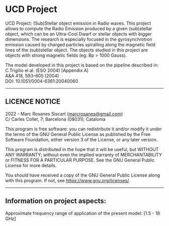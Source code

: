 # UCD Project

UCD Project: (Sub)Stellar object emission in Radio waves. This project allows to compute the Radio Emission produced 
by a given (sub)stellar object, which can be an Ultra-Cool Dwarf or stellar objects with bigger dimensions. The 
research is especially focused in the gyrosynchrotron emission caused by charged particles spiralling along the 
magnetic field lines of the (sub)stellar object. The objects studied in this project are objects with strong magnetic 
fields (eg: Bp > 1000 Gauss).

The model developed in this project is based on the pipeline described in:  
C.Trigilio el al. (ESO 2004) [Appendix A]  
  A&A 418, 593–605 (2004)  
  DOI: 10.1051/0004-6361:20040060  
  
________________________________________________

LICENCE NOTICE
--------------

2022 - Marc Rosanes Siscart (marcrosanes@gmail.com)  
C/ Carles Collet, 7; Barcelona (08031); Catalonia

This program is free software: you can redistribute it and/or modify
it under the terms of the GNU General Public License as published by
the Free Software Foundation, either version 3 of the License, or
any later version.

This program is distributed in the hope that it will be useful,
but WITHOUT ANY WARRANTY; without even the implied warranty of
MERCHANTABILITY or FITNESS FOR A PARTICULAR PURPOSE.  See the
GNU General Public License for more details.

You should have received a copy of the GNU General Public License
along with this program.  If not, see <https://www.gnu.org/licenses/>.

________________________________________________

Information on project aspects:
-------------------------------

Approximate frequency range of application of the present model:
[1.5 - 18 GHz]

